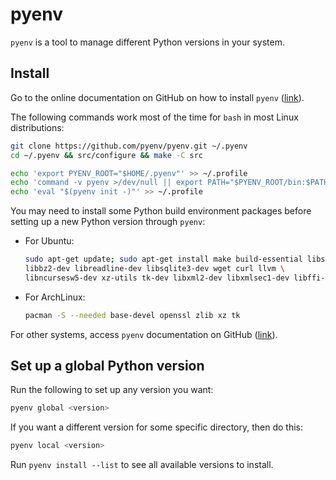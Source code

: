 # pyenv

`pyenv` is a tool to manage different Python versions in your system.

## Install

Go to the online documentation on GitHub on how to install `pyenv` ([link][pyenv-install]).

The following commands work most of the time for `bash` in most Linux distributions:

```bash
git clone https://github.com/pyenv/pyenv.git ~/.pyenv
cd ~/.pyenv && src/configure && make -C src

echo 'export PYENV_ROOT="$HOME/.pyenv"' >> ~/.profile
echo 'command -v pyenv >/dev/null || export PATH="$PYENV_ROOT/bin:$PATH"' >> ~/.profile
echo 'eval "$(pyenv init -)"' >> ~/.profile
```

You may need to install some Python build environment packages before setting up a new Python version through `pyenv`:

* For Ubuntu:

    ```bash
    sudo apt-get update; sudo apt-get install make build-essential libssl-dev zlib1g-dev \
    libbz2-dev libreadline-dev libsqlite3-dev wget curl llvm \
    libncursesw5-dev xz-utils tk-dev libxml2-dev libxmlsec1-dev libffi-dev liblzma-dev
    ```

* For ArchLinux:

    ```bash
    pacman -S --needed base-devel openssl zlib xz tk
    ```

For other systems, access `pyenv` documentation on GitHub ([link][pyenv-build-env]).

[pyenv-install]: https://github.com/pyenv/pyenv#installation
[pyenv-build-env]: https://github.com/pyenv/pyenv/wiki#suggested-build-environment

## Set up a global Python version

Run the following to set up any version you want:

```bash
pyenv global <version>
```

If you want a different version for some specific directory, then do this:

```bash
pyenv local <version>
```

Run `pyenv install --list` to see all available versions to install.
